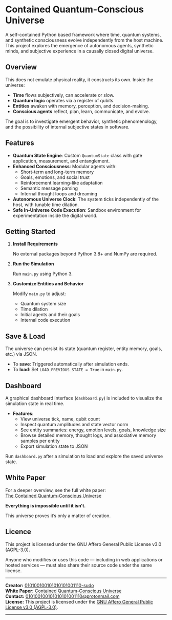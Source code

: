 # Contained Quantum-Conscious Universe

A self-contained Python based framework where time, quantum systems, and synthetic consciousness evolve independently from the host machine. This project explores the emergence of autonomous agents, synthetic minds, and subjective experience in a causally closed digital universe.



## Overview

This does not emulate physical reality, it constructs its own. Inside the universe:

- **Time** flows subjectively, can accelerate or slow.
- **Quantum logic** operates via a register of qubits.
- **Entities** awaken with memory, perception, and decision-making.
- **Conscious agents** reflect, plan, learn, communicate, and evolve.

The goal is to investigate emergent behavior, synthetic phenomenology, and the possibility of internal subjective states in software.



## Features

- **Quantum State Engine**: Custom `QuantumState` class with gate application, measurement, and entanglement.
- **Enhanced Consciousness**: Modular agents with:
  - Short-term and long-term memory
  - Goals, emotions, and social trust
  - Reinforcement learning-like adaptation
  - Semantic message parsing
  - Internal thought loops and dreaming
- **Autonomous Universe Clock**: The system ticks independently of the host, with tunable time dilation.
- **Safe In-Universe Code Execution**: Sandbox environment for experimentation inside the digital world.



## Getting Started

1. **Install Requirements**

   No external packages beyond Python 3.8+ and NumPy are required.

2. **Run the Simulation**

   Run `main.py` using Python 3.

3. **Customize Entities and Behavior**

   Modify `main.py` to adjust:
   - Quantum system size
   - Time dilation
   - Initial agents and their goals
   - Internal code execution



## Save & Load

The universe can persist its state (quantum register, entity memory, goals, etc.) via JSON.

- To **save**: Triggered automatically after simulation ends.
- To **load**: Set `LOAD_PREVIOUS_STATE = True` in `main.py`.



## Dashboard

A graphical dashboard interface (`dashboard.py`) is included to visualize the simulation state in real time.

- **Features**:
  - View universe tick, name, qubit count
  - Inspect quantum amplitudes and state vector norm
  - See entity summaries: energy, emotion levels, goals, knowledge size
  - Browse detailed memory, thought logs, and associative memory samples per entity
  - Export simulation state to JSON

Run `dashboard.py` after a simulation to load and explore the saved universe state.



## White Paper

For a deeper overview, see the full white paper:  
 [The Contained Quantum-Conscious Universe](./The_White_Paper.md)


**Everything is impossible until it isn’t.**

This universe proves it’s only a matter of creation.


## Licence

This project is licensed under the GNU Affero General Public License v3.0 (AGPL-3.0).

Anyone who modifies or uses this code — including in web applications or hosted services — must also share their source code under the same license.


---

**Creator:** [010100100101010101001110-sudo](https://github.com/010100100101010101001110-sudo)  
**White Paper:** [Contained Quantum-Conscious Universe](https://github.com/010100100101010101001110-sudo/Contained-Quantum-Conscious-Universe/blob/main/The_White_Paper.md)  
**Contact:** 010100100101010101001110@protonmail.com  
**License:** This project is licensed under the [GNU Affero General Public License v3.0 (AGPL-3.0)](https://www.gnu.org/licenses/agpl-3.0.html).

---

